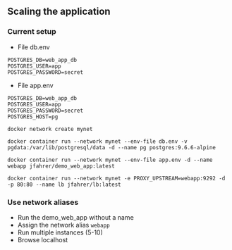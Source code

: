 ## Scaling the application
### Current setup
* File db.env
```
POSTGRES_DB=web_app_db
POSTGRES_USER=app
POSTGRES_PASSWORD=secret
```

* File app.env
```
POSTGRES_DB=web_app_db
POSTGRES_USER=app
POSTGRES_PASSWORD=secret
POSTGRES_HOST=pg
```

```
docker network create mynet

docker container run --network mynet --env-file db.env -v pgdata:/var/lib/postgresql/data -d --name pg postgres:9.6.6-alpine

docker container run --network mynet --env-file app.env -d --name webapp jfahrer/demo_web_app:latest

docker container run --network mynet -e PROXY_UPSTREAM=webapp:9292 -d -p 80:80 --name lb jfahrer/lb:latest
```

### Use network aliases
* Run the demo_web_app without a name
* Assign the network alias `webapp`
* Run multiple instances (5-10)
* Browse localhost


